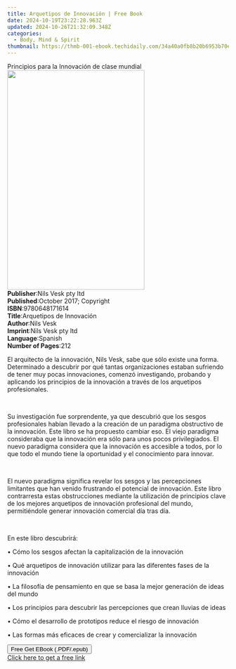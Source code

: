 ```yaml
---
title: Arquetipos de Innovación | Free Book
date: 2024-10-19T23:22:28.963Z
updated: 2024-10-26T21:32:09.348Z
categories:
  - Body, Mind & Spirit
thumbnail: https://thmb-001-ebook.techidaily.com/34a40a0fb8b20b6953b70ea5a179314071819d25087f0fa53eee45f45267ca30.jpg
---
```

<main id="book-container">
  <div class="flex flex-col">
    <div class="book-brief flex-1 py-6 px-4 sm:p-6 md:py-10 md:px-8">
      <!-- brief-->
      <div class="book-brief-main">
        Principios para la Innovación de clase mundial
      </div>
    </div>
    <div
      class="book-meta-info flex-1 grid gap-4 col-start-1 col-end-3 row-start-1 sm:mb-6 sm:grid-cols-4 lg:gap-6 lg:col-start-2 lg:row-end-6 lg:row-span-6 lg:mb-0"
    >
      <div
        class="book-meta-info-left place-content-center mt-4 p-4 text-sm leading-6 col-start-2 col-span-2 dark:text-slate-400"
      >
        <img
          class="w-full h-500 object-cover rounded-lg sm:h-255 sm:col-span-2 lg:col-span-full"
          src="https://img-001-ebook.techidaily.com/c654a7a794479b630fffa1ee2c7f19cc88e47deb6a8db6498dbc52be89699331.jpg"
          alt=""
          width="312"
          height="500"
        />
      </div>
      <div
        class="book-meta-info-right mt-2 col-start-1 row-start-2 col-span-3 self-center"
      >
        <!-- meta data  -->
        <div class="flex flex-col px-4 md:px-8">
          <div class="flex-1">
            <strong>Publisher</strong>:<span class="px-2"
              >Nils Vesk pty ltd</span
            >
          </div>
          <div class="flex-1">
            <strong>Published</strong>:<span class="px-2"
              >October 2017; Copyright</span
            >
          </div>
          <div class="flex-1">
            <strong>ISBN</strong>:<span class="px-2">9780648171614</span>
          </div>
          <div class="flex-1">
            <strong>Title</strong>:<span class="px-2"
              >Arquetipos de Innovación</span
            >
          </div>
          <div class="flex-1">
            <strong>Author</strong>:<span class="px-2">Nils Vesk</span>
          </div>
          <div class="flex-1">
            <strong>Imprint</strong>:<span class="px-2">Nils Vesk pty ltd</span>
          </div>
          <div class="flex-1">
            <strong>Language</strong>:<span class="px-2">Spanish</span>
          </div>
          <div class="flex-1">
            <strong>Number of Pages</strong>:<span class="px-2">212</span>
          </div>
        </div>
      </div>
    </div>
    <div class="book-description flex-1 py-6 px-4 sm:p-6 md:py-10 md:px-8">
      <div class="book-description-main">
        <div accordion-content="" id="description">
          <p>
            El arquitecto de la innovación, Nils Vesk, sabe que sólo existe una
            forma. Determinado a descubrir por qué tantas organizaciones estaban
            sufriendo de tener muy pocas innovaciones, comenzó investigando,
            probando y aplicando los principios de la innovación a través de los
            arquetipos profesionales.
          </p>
          <p>&nbsp;</p>
          <p>
            Su investigación fue sorprendente, ya que descubrió que los sesgos
            profesionales habían llevado a la creación de un paradigma
            obstructivo de la innovación. Este libro se ha propuesto cambiar
            eso. El viejo paradigma consideraba que la innovación era sólo para
            unos pocos privilegiados. El nuevo paradigma considera que la
            innovación es accesible a todos, por lo que todo el mundo tiene la
            oportunidad y el conocimiento para innovar.
          </p>
          <p>&nbsp;</p>
          <p>
            El nuevo paradigma significa revelar los sesgos y las percepciones
            limitantes que han venido frustrando el potencial de innovación.
            Este libro contrarresta estas obstrucciones mediante la utilización
            de principios clave de los mejores arquetipos de innovación
            profesional del mundo, permitiéndole generar innovación comercial
            día tras día.
          </p>
          <p>&nbsp;</p>
          <p>En este libro descubrirá:</p>
          <p>• Cómo los sesgos afectan la capitalización de la innovación</p>
          <p>
            • Qué arquetipos de innovación utilizar para las diferentes fases de
            la innovación
          </p>
          <p>
            • La filosofía de pensamiento en que se basa la mejor generación de
            ideas del mundo
          </p>
          <p>
            • Los principios para descubrir las percepciones que crean lluvias
            de ideas
          </p>
          <p>
            • Cómo el desarrollo de prototipos reduce el riesgo de innovación
          </p>
          <p>
            • Las formas más eficaces de crear y comercializar la innovación
          </p>
        </div>
        <div class="accordion-fader"></div>
      </div>
    </div>
    <div class="book-excerpts flex-1 py-6 px-4 sm:p-6 md:py-10 md:px-8"></div>
    <div
      class="book-about-author flex-1 py-6 px-4 sm:p-6 md:py-10 md:px-8"
    ></div>
    <div class="book-free-get flex-1 py-6 px-4 sm:p-6 md:py-10 md:px-8">
      <button
        id="btn-free-get"
        class="bg-blue-500 hover:bg-blue-700 text-white font-bold py-2 px-4 rounded"
      >
        Free Get EBook (.PDF/.epub)
      </button>
      <div id="countdown-display" class="px-2 text-lg mt-2"></div>
      <a
        id="free-link"
        class="hidden bg-blue-500 hover:bg-blue-700 text-white font-bold py-2 px-4 rounded"
        href="https://www.ebooks.com/en-us/book/209854628/arquetipos-de-innovaci-n/nils-vesk/"
        target="_blank"
        >Click here to get a free link</a
      >
    </div>
    <script>
      let countdownTime = 0;
      let countdownInterval = null;
      document
        .getElementById('btn-free-get')
        .addEventListener('click', startCountdown);
      function startCountdown() {
        countdownTime = new Date().getTime() + 60000 * 3;
        countdownInterval = setInterval(updateCountdown, 1000);
        document.getElementById('btn-free-get').disabled = true;
        document
          .getElementById('btn-free-get')
          .classList.add('bg-gray-500', 'cursor-not-allowed');
      }
      function updateCountdown() {
        let currentTime = new Date().getTime();
        let timeLeft = countdownTime - currentTime;
        let secondsLeft = Math.floor(timeLeft / 1000);
        document.getElementById('countdown-display').innerHTML =
          `Remaining time: ${secondsLeft} seconds.`;
        if (secondsLeft <= 0) {
          clearInterval(countdownInterval);
          document.getElementById('btn-free-get').classList.add('hidden');
          document.getElementById('free-link').classList.remove('hidden');
          document.getElementById('countdown-display').innerHTML = '';
        }
      }
    </script>
  </div>
</main>

<ins class="adsbygoogle"
      style="display:block"
      data-ad-client="ca-pub-7571918770474297"
      data-ad-slot="8358498916"
      data-ad-format="auto"
      data-full-width-responsive="true"></ins>
    